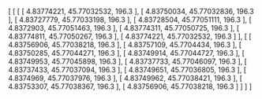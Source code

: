 [
    [
        [
            [
                4.83774221,
                45.77032532,
                196.3
            ],
            [
                4.83750034,
                45.77032836,
                196.3
            ],
            [
                4.83727779,
                45.77033198,
                196.3
            ],
            [
                4.83728504,
                45.77051111,
                196.3
            ],
            [
                4.8372903,
                45.77051463,
                196.3
            ],
            [
                4.83774311,
                45.77050725,
                196.3
            ],
            [
                4.83774811,
                45.77050267,
                196.3
            ],
            [
                4.83774221,
                45.77032532,
                196.3
            ]
        ],
        [
            [
                4.83756906,
                45.77038218,
                196.3
            ],
            [
                4.83757109,
                45.7704434,
                196.3
            ],
            [
                4.83750285,
                45.77044271,
                196.3
            ],
            [
                4.83749914,
                45.77044727,
                196.3
            ],
            [
                4.83749953,
                45.77045898,
                196.3
            ],
            [
                4.83737733,
                45.77046097,
                196.3
            ],
            [
                4.83737433,
                45.77037094,
                196.3
            ],
            [
                4.83749651,
                45.77036805,
                196.3
            ],
            [
                4.8374969,
                45.77037976,
                196.3
            ],
            [
                4.83749962,
                45.77038421,
                196.3
            ],
            [
                4.83753307,
                45.77038367,
                196.3
            ],
            [
                4.83756906,
                45.77038218,
                196.3
            ]
        ]
    ]
]
